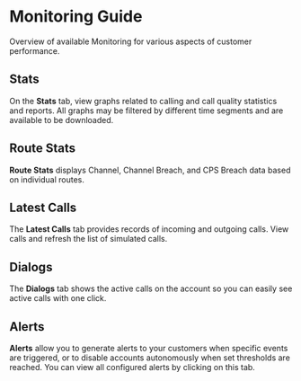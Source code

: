 # Monitoring Guide
Overview of available Monitoring for various aspects of customer performance. 

## Stats
On the **Stats** tab, view graphs related to calling and call quality statistics and reports. All graphs may be filtered by different time segments and are available to be downloaded. 

## Route Stats
**Route Stats** displays Channel, Channel Breach, and CPS Breach data based on individual routes.

## Latest Calls
The **Latest Calls** tab provides records of incoming and outgoing calls. View calls and refresh the list of simulated calls.

## Dialogs
The **Dialogs** tab shows the active calls on the account so you can easily see active calls with one click.

## Alerts
**Alerts** allow you to generate alerts to your customers when specific events are triggered, or to disable accounts autonomously when set thresholds are reached. You can view all configured alerts by clicking on this tab.
